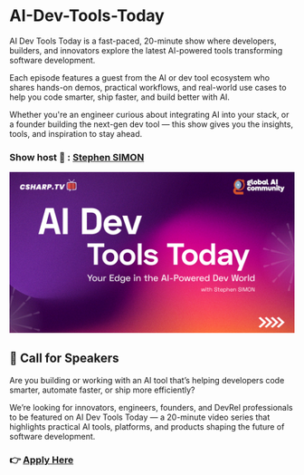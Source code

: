 # AI-Dev-Tools-Today
AI Dev Tools Today is a fast-paced, 20-minute show where developers, builders, and innovators explore the latest AI-powered tools transforming software development.

Each episode features a guest from the AI or dev tool ecosystem who shares hands-on demos, practical workflows, and real-world use cases to help you code smarter, ship faster, and build better with AI.

Whether you're an engineer curious about integrating AI into your stack, or a founder building the next-gen dev tool — this show gives you the insights, tools, and inspiration to stay ahead.

### Show host 🎤 : [Stephen SIMON](https://www.linkedin.com/in/codewithsimon/)

![AI-Dev-Tools-Today](AI%20Dev%20Tools%20Today.jpg)

## 📢 Call for Speakers
Are you building or working with an AI tool that’s helping developers code smarter, automate faster, or ship more efficiently?

We’re looking for innovators, engineers, founders, and DevRel professionals to be featured on AI Dev Tools Today — a 20-minute video series that highlights practical AI tools, platforms, and products shaping the future of software development.

### 👉 [Apply Here](https://sessionize.com/ai-dev-tools-today/)
